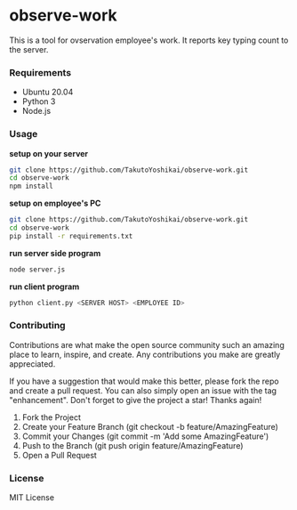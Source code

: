 # observe-work
This is a tool for ovservation employee's work. It reports key typing count to the server.

### Requirements
* Ubuntu 20.04
* Python 3
* Node.js

### Usage

**setup on your server**
```bash
git clone https://github.com/TakutoYoshikai/observe-work.git
cd observe-work
npm install
```

**setup on employee's PC**
```bash
git clone https://github.com/TakutoYoshikai/observe-work.git
cd observe-work
pip install -r requirements.txt
```

**run server side program**
```bash
node server.js
```

**run client program**
```bash
python client.py <SERVER HOST> <EMPLOYEE ID>
```

### Contributing

Contributions are what make the open source community such an amazing place to learn, inspire, and create. Any contributions you make are greatly appreciated.

If you have a suggestion that would make this better, please fork the repo and create a pull request. You can also simply open an issue with the tag "enhancement". Don't forget to give the project a star! Thanks again!

1. Fork the Project
2. Create your Feature Branch (git checkout -b feature/AmazingFeature)
3. Commit your Changes (git commit -m 'Add some AmazingFeature')
4. Push to the Branch (git push origin feature/AmazingFeature)
5. Open a Pull Request

### License
MIT License
